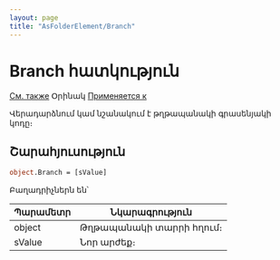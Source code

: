 ```yaml
---
layout: page
title: "AsFolderElement/Branch"
---
```



# Branch հատկություն

[См. также](../AsFoldElement.md) Օրինակ [Применяется к](../AsFoldElement.md)

Վերադարձնում կամ նշանակում է թղթապանակի գրասենյակի կոդը։

## Շարահյուսություն

``` vb
object.Branch = [sValue]
```

Բաղադրիչներն են՝

| Պարամետր | Նկարագրություն |
|--|--|
| object | Թղթապանակի տարրի հղում։ |
| sValue  | Նոր արժեք։ |


